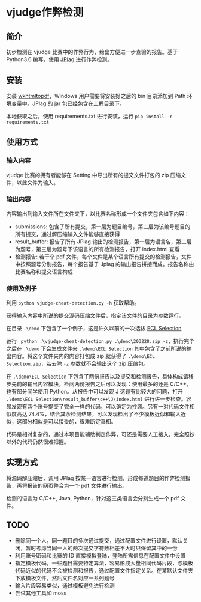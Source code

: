 # vjudge作弊检测
## 简介
初步检测在 vjudge 比赛中的作弊行为，给出方便进一步查验的报告。基于 Python3.6 编写，使用 [JPlag](https://github.com/jplag/jplag) 进行作弊检测。

## 安装
安装 [wkhtmltopdf](https://wkhtmltopdf.org/)，Windows 用户需要将安装好之后的 bin 目录添加到 Path 环境变量中。JPlag 的 jar 包已经包含在工程目录下。

本地获取之后，使用 requirements.txt 进行安装，运行 `pip install -r requirements.txt`

## 使用方式
### 输入内容
vjudge 比赛的拥有者能够在 Setting 中导出所有的提交文件打包的 zip 压缩文件，以此文件为输入。

### 输出内容
内容输出到输入文件所在文件夹下，以比赛名称形成一个文件夹包含如下内容：

- submissions: 包含了所有提交，第一层为题目编号，第二层为该编号题目的所有提交，通过解压缩输入文件能够直接获得
- result_buffer: 报告了所有 JPlag 输出的检测报告，第一层为语言名，第二层为题号，第三层为题号下该语言的所有检测报告，打开 index.html 查看
- 检测报告: 若干个 pdf 文件，每个文件是某个语言所有提交的检测报告，文件中按照题号分别报告，每个报告基于 Jplag 的输出报告拼接而成。报告名称由比赛名称和提交语言构成

### 使用及例子
利用 `python vjudge-cheat-detection.py -h` 获取帮助。

获得输入内容中所说的提交源码压缩文件后，指定该文件的目录为参数运行。

在目录 `.\demo` 下包含了一个例子，这是许久以前的一次选拔 [ECL Selection](https://vjudge.net/contest/203228)

运行 ` python .\vjudge-cheat-detection.py .\demo\203228.zip -z`，执行完毕之后在 `.\demo` 下会生成文件夹 `.\demo\ECL Selection` 其中包含了之前所说的输出内容。将这个文件夹内的内容打包成 zip 就获得了 `.\demo\ECL Selection.zip`，若去除 `-z` 参数就不会输出这个 zip 压缩包。

在 `.\demo\ECL Selection` 下包含了两份报告以及提交和检测报告，具体构成请移步先前的输出内容模块。检阅两份报告之后可以发现：使用最多的还是 C/C++，也有部分同学使用 Python。从报告中可以发现 J 这题有比较大的问题，打开 `.\demo\ECL Selection\result_buffer\c++\J\index.html` 进行进一步检查。容易发现有两个账号提交了完全一样的代码，可以确定为抄袭。另有一对代码文件相似度高达 74.4%，结合其余检测结果，可以发现检出了不少模板近似和输入近似，这部分相似是可以接受的，很难断定真相。

代码是相对复杂的，通过本项目能辅助判定作弊，可还是需要人工接入，完全照抄以外的代码仍然很难把握。

## 实现方式
将源码解压缩后，调用 JPlag 按某一语言进行检测，形成每道题目的作弊检测报告，再将报告的网页整合为一个 pdf 文件进行输出。

检测的语言为 C/C++, Java, Python，针对这三类语言会分别生成一个 pdf 文件。


## TODO
- 删除同一个人，同一题目的多次通过提交，通过配置文件进行设置，默认关闭，暂时考虑当同一人的两次提交字符数相差不大时只保留其中的一份
- 利用账号密码和比赛的 ID 直接模拟登陆，登陆所需信息在配置文件中设置
- 指定模板代码，一些题目需要特定算法，容易形成大量相同代码片段，与模板代码近似的代码不会被检测和报告，通过配置文件指定关系。在某默认文件夹下放模板文件，然后文件名对应一系列题号
- 输入片段容易类似，通过模板避免进行检测
- 尝试其他工具如 moss